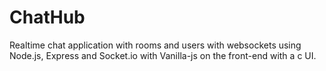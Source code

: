 # ChatHub
Realtime chat application with rooms and users with websockets using Node.js, Express and Socket.io with Vanilla-js on the front-end with a c UI.
